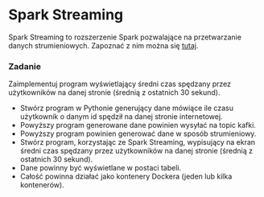 # Spark Streaming

Spark Streaming to rozszerzenie Spark pozwalające na przetwarzanie danych strumieniowych. Zapoznać z nim można się [tutaj](https://spark.apache.org/docs/latest/streaming-programming-guide.html).

### Zadanie
Zaimplementuj program wyświetlający średni czas spędzany przez użytkowników na danej stronie (średnią z ostatnich 30 sekund).

* Stwórz program w Pythonie generujący dane mówiące ile czasu użytkownik o danym id spędził na danej stronie internetowej.
* Powyższy program generowane dane powinien wysyłać na topic kafki.
* Powyższy program powinien generować dane w sposób strumieniowy.
* Stwórz program, korzystając ze Spark Streaming, wypisujący na ekran średni czas spędzany przez użytkowników na danej stronie (średnią z ostatnich 30 sekund).
* Dane powinny być wyświetlane w postaci tabeli.
* Całość powinna działać jako kontenery Dockera (jeden lub kilka kontenerów).